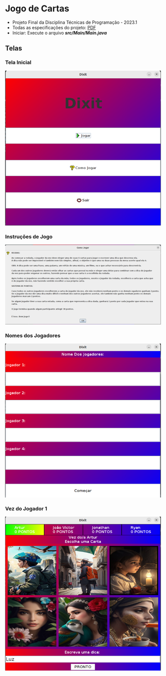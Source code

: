 # Jogo de Cartas
* Projeto Final da Disciplina Técnicas de Programação - 2023.1
* Todas as especificações do projeto: [PDF](https://github.com/arturj9/jogo_de_cartas/blob/main/Prova3.pdf)
* Iniciar: Execute o arquivo **_src/Main/Main.java_**
## Telas
### Tela Inicial
![Tela Inicial](https://github.com/arturj9/jogo_de_cartas/blob/main/repo-img/tela_inicial.png)
### Instruções de Jogo
![Instruções](https://github.com/arturj9/jogo_de_cartas/blob/main/repo-img/instrucoes.png)
### Nomes dos Jogadores
![Nomes dos Jogadores](https://github.com/arturj9/jogo_de_cartas/blob/main/repo-img/nomes_jogadores.png)
### Vez do Jogador 1
![Vez do Jogador 1](https://github.com/arturj9/jogo_de_cartas/blob/main/repo-img/vez_jogador_1.png)
